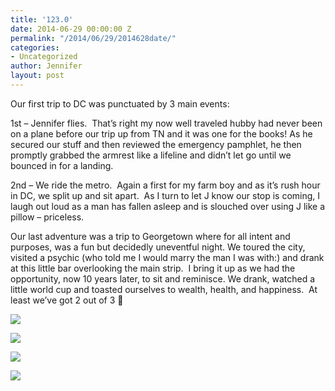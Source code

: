 ```yaml
---
title: '123.0'
date: 2014-06-29 00:00:00 Z
permalink: "/2014/06/29/2014628date/"
categories:
- Uncategorized
author: Jennifer
layout: post
---
```


Our first trip to DC was punctuated by 3 main events:

1st &#8211; Jennifer flies. &nbsp;That&#8217;s right my now well traveled hubby had never been on a plane before our trip up from TN and it was one for the books! As he secured our stuff and then reviewed the emergency pamphlet, he then promptly grabbed the armrest like a lifeline and didn&#8217;t let go until we bounced in for a landing.

2nd &#8211; We ride the metro. &nbsp;Again a first for my farm boy and as it&#8217;s rush hour in DC, we split up and sit apart. &nbsp;As I turn to let J know our stop is coming, I laugh out loud as a man has fallen asleep and is slouched over using J like a pillow &#8211; priceless.

Our last adventure was a trip to Georgetown where for all intent and purposes, was a fun but decidedly uneventful night. We toured the city, visited a psychic (who told me I would marry the man I was with:) and drank at this little bar overlooking the main strip. &nbsp;I bring it up as we had the opportunity, now 10 years later, to sit and reminisce. We drank, watched a little world cup and toasted ourselves to wealth, health, and happiness. &nbsp;At least we&#8217;ve got 2 out of 3 🙂

<div class="image-gallery-wrapper">
  <p>
    <img src="/teamelam/assets/images/123-0/2014-06-28+11.24.37.jpg" />
  </p>

  <p>
    <img src="/teamelam/assets/images/123-0/2014-06-28+11.23.43.jpg" />
  </p>

  <p>
    <img src="/teamelam/assets/images/123-0/2014-06-28+12.27.29.jpg" />
  </p>

  <p>
    <img src="/teamelam/assets/images/123-0/2014-06-28+12.05.57.jpg" />
  </p>
</div>
